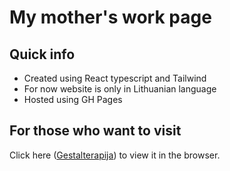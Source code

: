 # My mother's work page

## Quick info

-   Created using React typescript and Tailwind
-   For now website is only in Lithuanian language
-   Hosted using GH Pages

## For those who want to visit

Click here ([Gestalterapija](https://gestalterapija.lt)) to view it in the browser.
